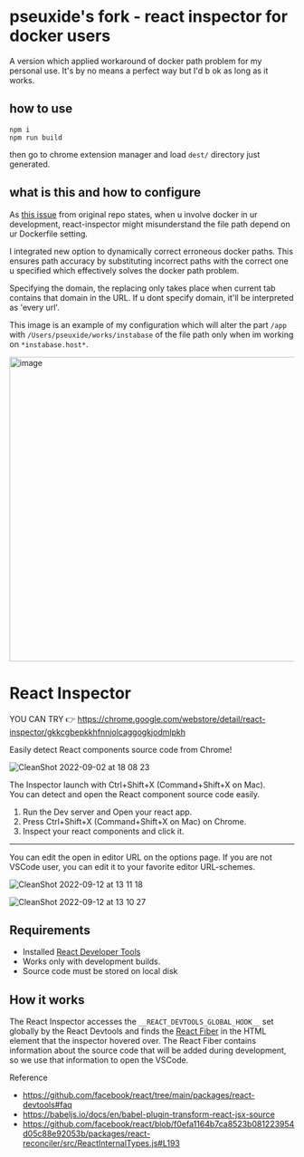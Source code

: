 # pseuxide's fork - react inspector for docker users

A version which applied workaround of docker path problem for my personal use. It's by no means a perfect way but I'd b ok as long as it works.

## how to use

```Shell
npm i
npm run build
```

then go to chrome extension manager and load `dest/` directory just generated.

## what is this and how to configure

As [this issue](https://github.com/hand-dot/react-inspector/issues/3) from original repo states, when u involve docker in ur development, react-inspector might misunderstand the file path depend on ur Dockerfile setting.

I integrated new option to dynamically correct erroneous docker paths. This ensures path accuracy by substituting incorrect paths with the correct one u specified which effectively solves the docker path problem.

Specifying the domain, the replacing only takes place when current tab contains that domain in the URL. If u dont specify domain, it'll be interpreted as 'every url'.

This image is an example of my configuration which will alter the part `/app` with `/Users/pseuxide/works/instabase` of the file path only when im working on `*instabase.host*`.

<img width="538" alt="image" src="https://github.com/pseuxide/react-inspector/assets/33578715/1cc7674e-3112-4c25-acf2-fa2d0dc27e8e">

# React Inspector

YOU CAN TRY 👉 https://chrome.google.com/webstore/detail/react-inspector/gkkcgbepkkhfnnjolcaggogkjodmlpkh

Easily detect React components source code from Chrome!

![CleanShot 2022-09-02 at 18 08 23](https://user-images.githubusercontent.com/24843808/188106077-ff409aeb-0145-4977-9be2-16d04809cc78.gif)

The Inspector launch with Ctrl+Shift+X (Command+Shift+X on Mac).  
You can detect and open the React component source code easily.

1. Run the Dev server and Open your react app.
2. Press Ctrl+Shift+X (Command+Shift+X on Mac) on Chrome.
3. Inspect your react components and click it.

---

You can edit the open in editor URL on the options page. If you are not VSCode user, you can edit it to your favorite editor URL-schemes.

![CleanShot 2022-09-12 at 13 11 18](https://user-images.githubusercontent.com/24843808/189572510-a54463ff-1f11-4c92-a19f-007ad113009b.png)

![CleanShot 2022-09-12 at 13 10 27](https://user-images.githubusercontent.com/24843808/189572514-0c7993b4-0067-4984-8ee2-89ba978907ed.png)



## Requirements

- Installed [React Developer Tools](https://chrome.google.com/webstore/detail/react-developer-tools/fmkadmapgofadopljbjfkapdkoienihi?hl=en)
- Works only with development builds.
- Source code must be stored on local disk

## How it works

The React Inspector accesses the `__REACT_DEVTOOLS_GLOBAL_HOOK__` set globally by the React Devtools and finds the [React Fiber](https://reactjs.org/docs/faq-internals.html#what-is-react-fiber) in the HTML element that the inspector hovered over.
The React Fiber contains information about the source code that will be added during development, so we use that information to open the VSCode.

Reference
- https://github.com/facebook/react/tree/main/packages/react-devtools#faq
- https://babeljs.io/docs/en/babel-plugin-transform-react-jsx-source
- https://github.com/facebook/react/blob/f0efa1164b7ca8523b081223954d05c88e92053b/packages/react-reconciler/src/ReactInternalTypes.js#L193
